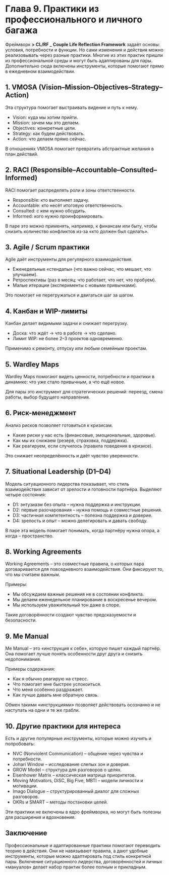 # Глава 9. Практики из профессионального и личного багажа

Фреймворк **> CL/RF _ Couple Life Reflection Framework** задаёт основы: условия, потребности и функции. Но сами изменения и действия можно реализовывать через разные практики. Многие из этих практик пришли из профессиональной среды и могут быть адаптированы для пары. Дополнительно сюда включены инструменты, которые помогают прямо в ежедневном взаимодействии.

## 1. VMOSA (Vision–Mission–Objectives–Strategy–Action)

Эта структура помогает выстраивать видение и путь к нему.
- Vision: куда мы хотим прийти.
- Mission: зачем мы это делаем.
- Objectives: конкретные цели.
- Strategy: как будем действовать.
- Action: что делаем прямо сейчас.

В отношениях VMOSA помогает превратить абстрактные желания в план действий.

## 2. RACI (Responsible–Accountable–Consulted–Informed)

RACI помогает распределять роли и зоны ответственности.
- Responsible: кто выполняет задачу.
- Accountable: кто несёт итоговую ответственность.
- Consulted: с кем нужно обсудить.
- Informed: кого нужно проинформировать.

В паре это можно применять, например, к финансам или быту, чтобы снизить количество конфликтов из-за «кто должен был сделать».

## 3. Agile / Scrum практики

Agile даёт инструменты для регулярного взаимодействия.
- Еженедельные «стендапы» (что важно сейчас, что мешает, что улучшаем).
- Ретроспективы (раз в месяц: что работает, что нет, что пробуем).
- Малые итерации (эксперименты с новыми привычками).

Это помогает не перегружаться и двигаться шаг за шагом.

## 4. Канбан и WIP-лимиты

Канбан делает видимыми задачи и снижает перегрузку.
- Доска: что ждёт → что в работе → что сделано.
- Лимит WIP: не более 2–3 проектов одновременно.

Применимо к ремонту, отпуску или любым семейным проектам.

## 5. Wardley Maps

Wardley Maps помогают видеть ценности, потребности и практики в динамике: что уже стало привычным, а что ещё новое.

Для пары это инструмент для стратегических решений: переезд, смена работы, выбор будущего направления.

## 6. Риск-менеджмент

Анализ рисков позволяет готовиться к кризисам.
- Какие риски у нас есть (финансовые, эмоциональные, здоровье).
- Как мы их снижаем (резерв, страховка, поддержка).
- Как реагируем, если случилось (правила поведения в кризисе).

Это снижает неопределённость и даёт чувство уверенности.

## 7. Situational Leadership (D1–D4)

Модель ситуационного лидерства показывает, что стиль взаимодействия зависит от зрелости и готовности партнёра. Выделяют четыре состояния:
- D1: энтузиазм без опыта – нужна поддержка и инструкции.
- D2: первые разочарования – нужна помощь и совместные решения.
- D3: частичная компетентность – полезна поддержка и доверие.
- D4: зрелость и опыт – можно делегировать и давать свободу.

В паре эта модель помогает понимать, когда партнёру нужна опора, а когда – пространство.

## 8. Working Agreements

Working Agreements – это совместные правила, о которых пара договаривается для повседневного взаимодействия. Они фиксируют то, что мы считаем важным.

Примеры:
- Мы обсуждаем важные решения не в состоянии конфликта.
- Мы делаем еженедельное планирование в воскресенье вечером.
- Мы используем уважительный тон даже в споре.

Такие договорённости создают чувство предсказуемости и безопасности.

## 9. Me Manual

Me Manual – это «инструкция к себе», которую пишет каждый партнёр. Она помогает лучше понять особенности друг друга и снизить недопонимания.

Примеры содержания:
- Как я обычно реагирую на стресс.
- Что помогает мне быстрее успокоиться.
- Что меня особенно раздражает.
- Как лучше давать мне обратную связь.

Обмен такими «инструкциями» позволяет действовать осознанно и не наступать на одни и те же грабли.

## 10. Другие практики для интереса

Есть и другие популярные инструменты, которые можно изучить и попробовать:
- NVC (Nonviolent Communication) – общение через чувства и потребности.
- Johari Window – исследование слепых зон и доверия.
- GROW Model – структура для разговоров о целях.
- Eisenhower Matrix – классическая матрица приоритетов.
- Moving Motivators, DiSC, Big Five, MBTI – модели личности и мотивации.
- Imago Dialogue – структурированный диалог для сложных разговоров.
- OKRs и SMART – методы постановки целей.

Эти практики не включены в ядро фреймворка, но могут быть полезны для расширения и вдохновения.

## Заключение

Профессиональные и адаптированные практики помогают переводить теорию в действия. Они не навязывают правила, а дают удобные инструменты, которые можно адаптировать под стиль конкретной пары. Включение ситуационного лидерства, договорённостей и личных «мануалов» делает набор практик более полным и прикладным.
